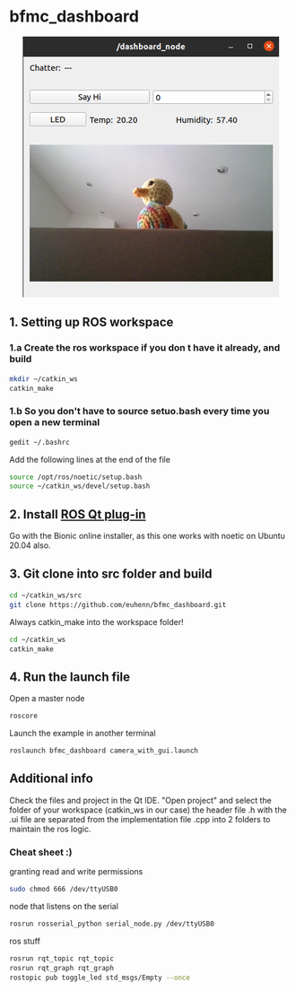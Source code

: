 # bfmc_dashboard

<p align="center">
  <img src="https://github.com/euhenn/bfmc_dashboard/blob/main/images/duck.png?raw=true" alt="dashboard_gui"/>
</p>

## 1. Setting up ROS workspace
### 1.a Create the ros workspace if you don t have it already, and build
```bash
mkdir ~/catkin_ws
catkin_make
```
### 1.b So you don't have to source setuo.bash every time you open a new terminal

```bash
gedit ~/.bashrc
```
Add the following lines at the end of the file
```bash
source /opt/ros/noetic/setup.bash
source ~/catkin_ws/devel/setup.bash
```

## 2. Install [ROS Qt plug-in](https://ros-qtc-plugin.readthedocs.io/en/latest/_source/How-to-Install-Users.html)
Go with the Bionic online installer, as this one works with noetic on Ubuntu 20.04 also.

## 3. Git clone into src folder and build
```bash
cd ~/catkin_ws/src
git clone https://github.com/euhenn/bfmc_dashboard.git
```
Always catkin_make into the workspace folder!
```bash
cd ~/catkin_ws
catkin_make
```
## 4. Run the launch file
Open a master node
```bash
roscore
```
Launch the example in another terminal
```bash
roslaunch bfmc_dashboard camera_with_gui.launch
```


## Additional info
Check the files and project in the Qt IDE. "Open project" and select the folder of your workspace (catkin_ws in our case) the header file .h with the .ui file are separated from the implementation file .cpp into 2 folders to maintain the ros logic.


### Cheat sheet :)
granting read and write permissions
```bash
sudo chmod 666 /dev/ttyUSB0
```
node that listens on the serial
```bash
rosrun rosserial_python serial_node.py /dev/ttyUSB0
```
ros stuff
```bash
rosrun rqt_topic rqt_topic
rosrun rqt_graph rqt_graph
rostopic pub toggle_led std_msgs/Empty --once
```

